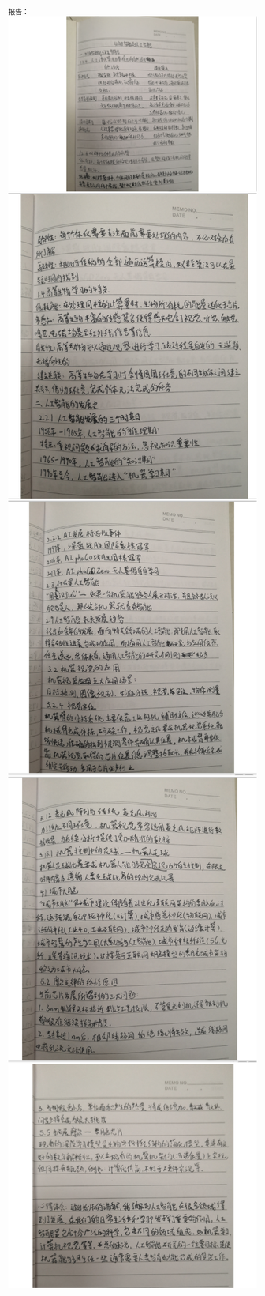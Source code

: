 报告：
![](./picture/1.PNG)
![](./picture/2.PNG)
![](./picture/3.PNG)
![](./picture/4.PNG)
![](./picture/5.PNG)
